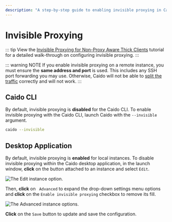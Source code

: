```yaml
---
description: "A step-by-step guide to enabling invisible proxying in Caido CLI and Desktop application to capture traffic from non-proxy aware applications."
---
```


# Invisible Proxying

::: tip
View the [Invisible Proxying for Non-Proxy Aware Thick Clients](/tutorials/invisible_proxy.md) tutorial for a detailed walk-through on configuring invisible proxying.
:::

::: warning NOTE
If you enable invisible proxying on a remote instance, you must ensure the **same address and port** is used. This includes any SSH port forwarding you may use. Otherwise, Caido will not be able to [split the traffic](/concepts/proxying/traffic_splitting) correctly and will not work.
:::

## Caido CLI

By default, invisible proxying is **disabled** for the Caido CLI. To enable invisible proxying with the Caido CLI, launch Caido with the `--invisible` argument.

```bash
caido --invisible
```

## Desktop Application

By default, invisible proxying is **enabled** for local instances. To disable invisible proxying within the Caido desktop application, in the launch window, **click** on the <code><Icon icon="fas fa-ellipsis-vertical" /></code> button attached to an instance and select `Edit`.

<img alt="The Edit instance option." src="/_images/launch_window_edit.png" center/>

Then, **click** on <code><Icon icon="fas fa-angle-right" /> Advanced</code> to expand the drop-down settings menu options and **click** on the `Enable invisible proxying` checkbox to remove its fill.

<img alt="The Advanced instance options." src="/_images/launch_window_advanced_options.png" center/>

**Click** on the `Save` button to update and save the configuration.
